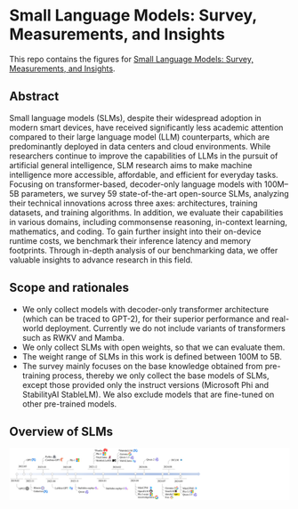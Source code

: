 # Small Language Models: Survey, Measurements, and Insights

This repo contains the figures for [Small Language Models: Survey, Measurements, and Insights]().

## Abstract

Small language models (SLMs), despite their widespread adoption in modern smart devices, have received significantly less academic attention compared to their large language model (LLM) counterparts, which are predominantly deployed in data centers and cloud environments. While researchers continue to improve the capabilities of LLMs in the pursuit of artificial general intelligence, SLM research aims to make machine intelligence more accessible, affordable, and efficient for everyday tasks. Focusing on transformer-based, decoder-only language models with 100M–5B parameters, we survey 59 state-of-the-art open-source SLMs, analyzing their technical innovations across three axes: architectures, training datasets, and training algorithms. In addition, we evaluate their capabilities in various domains, including commonsense reasoning, in-context learning, mathematics, and coding. To gain further insight into their on-device runtime costs, we benchmark their inference latency and memory footprints. Through in-depth analysis of our benchmarking data, we offer valuable insights to advance research in this field.

## Scope and rationales

- We only collect models with decoder-only transformer architecture (which can be traced to GPT-2), for their superior performance and real-world deployment. Currently we do not include variants of transformers such as RWKV and Mamba. 
- We only collect SLMs with open weights, so that we can evaluate them.
- The weight range of SLMs in this work is defined between 100M to 5B. 
- The survey mainly focuses on the base knowledge obtained from pre-training process, thereby we only collect the base models of SLMs, except those provided only the instruct versions (Microsoft Phi and StabilityAI StableLM). We also exclude models that are fine-tuned on other pre-trained models.

## Overview of SLMs
![Overview of SLMs](figs/Figure-1-[An%20overview%20of%20SLMs].png)